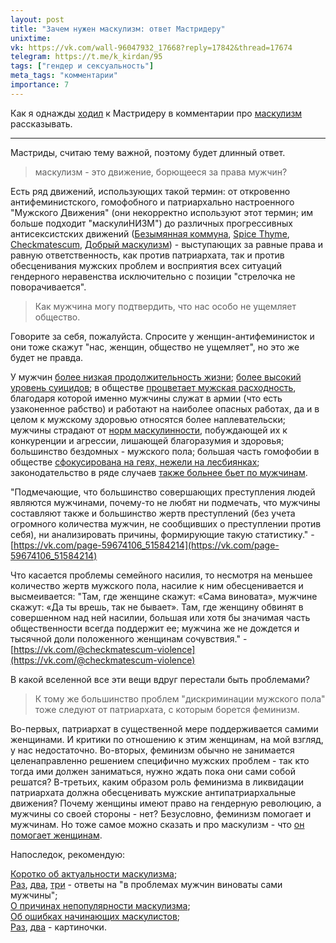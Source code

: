 ```yaml
---
layout: post
title: "Зачем нужен маскулизм: ответ Мастридеру"
unixtime: 
vk: https://vk.com/wall-96047932_17668?reply=17842&thread=17674
telegram: https://t.me/k_kirdan/95
tags: ["гендер и сексуальность"]
meta_tags: "комментарии"
importance: 7
---
```

Как я однажды [ходил](https://vk.com/wall-96047932_17668?reply=17842&thread=17674) к Мастридеру в комментарии про [маскулизм](https://ru-masculism.tumblr.com/) рассказывать.

<hr>

Мастриды, считаю тему важной, поэтому будет длинный ответ.

>маскулизм - это движение, борющееся за права мужчин? 

Есть ряд движений, использующих такой термин: от откровенно антифеминистского, гомофобного и патриархально настроенного "Мужского Движения" (они некорректно используют этот термин; им больше подходит "маскулиНИЗМ") до различных прогрессивных антисексистских движений ([Безымянная коммуна](https://vk.com/nonamecommune), [Spice Thyme](https://vk.com/spicethyme), [Checkmatescum](https://vk.com/checkmatescum), [Добрый маскулизм](https://vk.com/kiundemasjulism)) - выступающих за равные права и равную ответственность, как против патриархата, так и против обесценивания мужских проблем и восприятия всех ситуаций гендерного неравенства исключительно с позиции "стрелочка не поворачивается". 
 
>Как мужчина могу подтвердить, что нас особо не ущемляет общество.

Говорите за себя, пожалуйста. Спросите у женщин-антифеминисток и они тоже скажут "нас, женщин, общество не ущемляет", но это же будет не правда. 
 
У мужчин [более низкая продолжительность жизни](https://vk.com/@checkmatescum-health-gap); [более высокий уровень суицидов](https://vk.com/@checkmatescum-male-suicide); в обществе [процветает мужская расходность](https://vk.com/@checkmatescum-male-disposability), благодаря которой именно мужчины служат в армии (что есть узаконенное рабство) и работают на наиболее опасных работах, да и в целом к мужскому здоровью относятся более наплевательски; мужчины страдают от [норм маскулинности](https://vk.com/@checkmatescum-kon), побуждающей их к конкуренции и агрессии, лишающей благоразумия и здоровья; большинство бездомных - мужского пола; большая часть гомофобии в обществе [сфокусирована на геях, нежели на лесбиянках](https://vk.com/wall-59674106_21163); законодательство в ряде случаев [также больнее бьет по мужчинам](https://ru.wikipedia.org/wiki/%D0%93%D0%B5%D0%BD%D0%B4%D0%B5%D1%80%D0%BD%D1%8B%D0%B9_%D0%B7%D0%B0%D0%BA%D0%BE%D0%BD).

"Подмечающие, что большинство совершающих преступления людей являются мужчинами, почему-то не любят ни подмечать, что мужчины составляют также и большинство жертв преступлений (без учета огромного количества мужчин, не сообщивших о преступлении против себя), ни анализировать причины, формирующие такую статистику." - [https://vk.com/page-59674106_51584214](https://vk.com/page-59674106_51584214)

Что касается проблемы семейного насилия, то несмотря на меньшее количество жертв мужского пола, насилие к ним обесценивается и высмеивается: "Там, где женщине скажут: «Сама виновата», мужчине скажут: «Да ты врешь, так не бывает». Там, где женщину обвинят в совершенном над ней насилии, большая или хотя бы значимая часть общественности всегда поддержит ее; мужчина же не дождется и тысячной доли положенного женщинам сочувствия." - [https://vk.com/@checkmatescum-violence](https://vk.com/@checkmatescum-violence)
 
В какой вселенной все эти вещи вдруг перестали быть проблемами?
 
>К тому же большинство проблем "дискриминации мужского пола" тоже следуют от патриархата, с которым борется феминизм. 

Во-первых, патриархат в существенной мере поддерживается самими женщинами. И критики по отношению к этим женщинам, на мой взгляд, у нас недостаточно. Во-вторых, феминизм обычно не занимается целенаправленно решением специфично мужских проблем - так кто тогда ими должен заниматься, нужно ждать пока они сами собой решатся? В-третьих, каким образом роль феминизма в ликвидации патриархата должна обесценивать мужские антипатриархальные движения? Почему женщины имеют право на гендерную революцию, а мужчины со своей стороны - нет? Безусловно, феминизм помогает и мужчинам. Но тоже самое можно сказать и про маскулизм - что [он помогает женщинам](https://vk.com/page-82576958_50020432).
 
Напоследок, рекомендую:

[Коротко об актуальности маскулизма](https://vk.com/page-59674106_52413722);<br>
[Раз](https://vk.com/wall-155912620_4076), [два](https://vk.com/wall-162285805_2588), [три](https://vk.com/page-59674106_51723823) - ответы на "в проблемах мужчин виноваты сами мужчины";<br>
[О причинах непопулярности маскулизма](https://vk.com/@checkmatescum-why);<br>
[Об ошибках начинающих маскулистов](https://vk.com/wall-162285805_6);<br>
[Раз](https://vk.com/wall-87153842_6938), [два](https://vk.com/wall-87153842_29631) - картиночки.